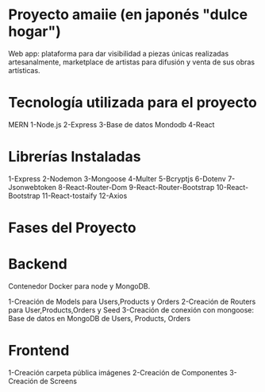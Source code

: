 # Proyecto amaiie (en japonés "dulce hogar")

Web app: plataforma para dar visibilidad a piezas únicas realizadas artesanalmente, marketplace de artistas para difusión y venta de sus obras artísticas.

# Tecnología utilizada para el proyecto

MERN
1-Node.js
2-Express
3-Base de datos Mondodb
4-React

# Librerías Instaladas

1-Express
2-Nodemon
3-Mongoose
4-Multer
5-Bcryptjs
6-Dotenv
7-Jsonwebtoken
8-React-Router-Dom
9-React-Router-Bootstrap
10-React-Bootstrap
11-React-tostaify
12-Axios

# Fases del Proyecto

# Backend

Contenedor Docker para node y MongoDB.

1-Creación de Models para Users,Products y Orders
2-Creación de Routers para User,Products,Orders y Seed
3-Creación de conexión con mongoose: Base de datos en MongoDB de Users, Products, Orders

# Frontend

1-Creación carpeta pública imágenes
2-Creación de Componentes
3-Creación de Screens

